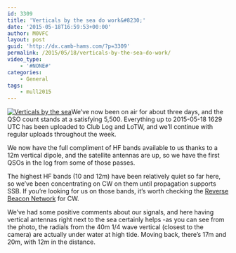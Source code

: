 ```yaml
---
id: 3309
title: 'Verticals by the sea do work&#8230;'
date: '2015-05-18T16:59:53+00:00'
author: M0VFC
layout: post
guid: 'http://dx.camb-hams.com/?p=3309'
permalink: /2015/05/18/verticals-by-the-sea-do-work/
video_type:
    - '#NONE#'
categories:
    - General
tags:
    - mull2015
---
```


[![Verticals by the sea](http://dx.camb-hams.com/wp-content/uploads/2015/05/2015-05-18-17.32.57-300x225.jpg)](http://dx.camb-hams.com/wp-content/uploads/2015/05/2015-05-18-17.32.57.jpg)We’ve now been on air for about three days, and the QSO count stands at a satisfying 5,500. Everything up to 2015-05-18 1629 UTC has been uploaded to Club Log and LoTW, and we’ll continue with regular uploads throughout the week.

We now have the full compliment of HF bands available to us thanks to a 12m vertical dipole, and the satellite antennas are up, so we have the first QSOs in the log from some of those passes.

The highest HF bands (10 and 12m) have been relatively quiet so far here, so we’ve been concentrating on CW on them until propagation supports SSB. If you’re looking for us on those bands, it’s worth checking the [Reverse Beacon Network](http://skimmer.g7vjr.org?dx=GS3PYE) for CW.

We’ve had some positive comments about our signals, and here having vertical antennas right next to the sea certainly helps -as you can see from the photo, the radials from the 40m 1/4 wave vertical (closest to the camera) are actually under water at high tide. Moving back, there’s 17m and 20m, with 12m in the distance.